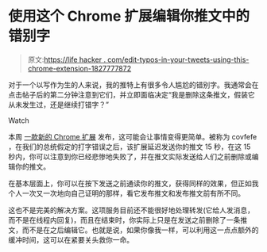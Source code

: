 # 使用这个 Chrome 扩展编辑你推文中的错别字

> 原文:[https://life hacker . com/edit-typos-in-your-tweets-using-this-chrome-extension-1827777872](https://lifehacker.com/edit-typos-in-your-tweets-using-this-chrome-extension-1827777872)

对于一个以写作为生的人来说，我的推特上有很多令人尴尬的错别字。我通常会在点击帖子后的第二分钟注意到它们，并立即面临决定“我是删除这条推文，假装它从未发生过，还是继续打错字？”

Watch

本周 [一款新的 Chrome 扩展](https://chrome.google.com/webstore/detail/covfefe/ccdjnhaifeigaidilnnajickpbjhbfom) 发布，这可能会让事情变得更简单。被称为 covfefe ，在我们的总统假定的打字错误之后，该扩展延迟发送你的推文 15 秒，在这 15 秒内，你可以注意到你已经悲惨地失败了，并在推文实际发送给人们之前删除或编辑你的推文。

在基本层面上，你可以在按下发送之前通读你的推文，获得同样的效果，但正如我个人一次又一次地向自己证明的那样，看它发布推文和发布推文前有所不同。

这也不是完美的解决方案。这项服务目前还不能很好地处理转发(它给人发消息，而不是在线程内回复)，而且在结束时，你实际上只是在发送之前删除了一条推文，而不是在之后编辑它。也就是说，如果你像我一样，可以利用这一点点额外的缓冲时间，这可以在紧要关头救你一命。